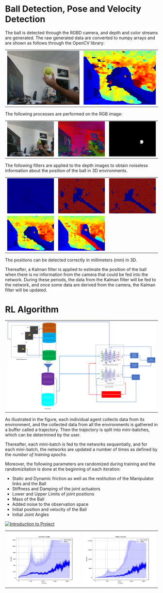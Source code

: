 # Ball Detection, Pose and Velocity Detection

The ball is detected through the RGBD camera, and depth and color streams are generated. The raw generated data are converted to numpy arrays and are shown as follows through the OpenCV library:

<table>
  <tr>
    <td><img src="Camera/Color_Image.png" alt="Raw Color Image" style="width: 100%;"/></td>
    <td><img src="Camera/Depth_Image.png" alt="Raw Depth Image" style="width: 100%;"/></td>
  </tr>
</table>

The following processes are performed on the RGB image:

<table>
  <tr>
    <td><img src="Camera/Blurred_Image.png" alt="Blurred Image" style="width: 100%;"/></td>
    <td><img src="Camera/hsv_Image.png" alt="HSV Image" style="width: 100%;"/></td>
    <td><img src="Camera/mask_yellow_Image.png" alt="Mask Yellow Image" style="width: 100%;"/></td>
  </tr>
</table>

The following filters are applied to the depth images to obtain noiseless information about the position of the ball in 3D environments.

<table>
  <tr>
    <td><img src="Camera/Disparity_Image.png" alt="Disparity Image" style="width: 100%;"/></td>
    <td><img src="Camera/Spatial_Filtered_Image.png" alt="Spatial Filtered Image" style="width: 100%;"/></td>
    <td><img src="Camera/Temporal_Filtered_Image.png" alt="Temporal Filtered Image" style="width: 100%;"/></td>
  </tr>
  <tr>
    <td><img src="Camera/Depth_Filtered_Image.png" alt="Depth Filtered Image" style="width: 100%;"/></td>
    <td><img src="Camera/Hole_Filled_Image.png" alt="Hole Filled Image" style="width: 100%;"/></td>
  </tr>
</table>

The positions can be detected correctly in millimeters ($mm$) in 3D.

Thereafter, a Kalman filter is applied to estimate the position of the ball when there is no information from the camera that could be fed into the network. During these periods, the data from the Kalman filter will be fed to the network, and once some data are derived from the camera, the Kalman filter will be updated.

# RL Algorithm
<table>
  <tr>
    <td><img src="RLAlgorithm/agent_diagrame.png" alt="Raw Color Image" style="width: 100%;"/></td>
  </tr>
</table>

As illustrated in the figure, each individual agent collects data from its environment, and the collected data from all the environments is gathered in a buffer called a trajectory. Then the trajectory is split into mini-batches, which can be determined by the user.

Thereafter, each mini-batch is fed to the networks sequentially, and for each mini-batch, the networks are updated a number of times as defined by the *number of training epochs*. 

Moreover, the following parameters are randomized during training and the randomizitation is done at the beginning of each iteration:

- Static and Dynamic friction as well as the restitution of the Manipulator links and the Ball
- Stiffness and Damping of the joint actuators
- Lower and Upper Limits of joint positions
- Mass of the Ball
- Added noise to the observation space
- Initial position and velocity of the Ball
- Initial Joint Angles

[![Introduction to Project](https://img.youtube.com/vi/WnKFt7gNdNU/0.jpg)](https://www.youtube.com/watch?v=WnKFt7gNdNU)

<table>
  <tr>
    <td><img src="RLAlgorithm/Episode_Length.png" alt="Episode Length at each iteration" style="width: 100%;"/></td>
    <td><img src="RLAlgorithm/Mean_Reward.png" alt="Mean Reward at each iteration" style="width: 100%;"/></td>
  </tr>
</table>


